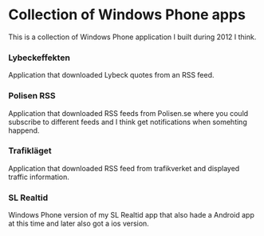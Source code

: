 # Collection of Windows Phone apps
This is a collection of Windows Phone application I built during 2012 I think.

### Lybeckeffekten
Application that downloaded Lybeck quotes from an RSS feed.

### Polisen RSS
Application that downloaded RSS feeds from Polisen.se where you could subscribe to different feeds and I think get notifications when somehting happend.

### Trafikläget
Application that downloaded RSS feed from trafikverket and displayed traffic information.

### SL Realtid
Windows Phone version of my SL Realtid app that also hade a Android app at this time and later also got a ios version.
